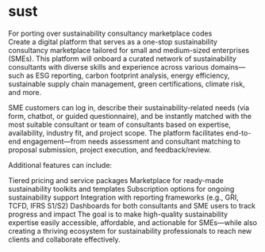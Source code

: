 # sust
For porting over sustainability consultancy marketplace codes  
Create a digital platform that serves as a one-stop sustainability consultancy marketplace tailored for small and medium-sized enterprises (SMEs). This platform will onboard a curated network of sustainability consultants with diverse skills and experience across various domains—such as ESG reporting, carbon footprint analysis, energy efficiency, sustainable supply chain management, green certifications, climate risk, and more.

SME customers can log in, describe their sustainability-related needs (via form, chatbot, or guided questionnaire), and be instantly matched with the most suitable consultant or team of consultants based on expertise, availability, industry fit, and project scope. The platform facilitates end-to-end engagement—from needs assessment and consultant matching to proposal submission, project execution, and feedback/review.

Additional features can include:

Tiered pricing and service packages
Marketplace for ready-made sustainability toolkits and templates
Subscription options for ongoing sustainability support
Integration with reporting frameworks (e.g., GRI, TCFD, IFRS S1/S2)
Dashboards for both consultants and SME users to track progress and impact
The goal is to make high-quality sustainability expertise easily accessible, affordable, and actionable for SMEs—while also creating a thriving ecosystem for sustainability professionals to reach new clients and collaborate effectively. 
